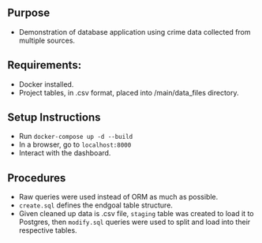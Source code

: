 ## Purpose

- Demonstration of database application using crime data collected from multiple sources.

## Requirements:

- Docker installed.
- Project tables, in .csv format, placed into /main/data_files directory.

## Setup Instructions

- Run `docker-compose up -d --build`
- In a browser, go to `localhost:8000`
- Interact with the dashboard.

## Procedures

- Raw queries were used instead of ORM as much as possible.
- `create.sql` defines the endgoal table structure.
- Given cleaned up data is .csv file, `staging` table was created to load it to Postgres, then `modify.sql` queries were used to split and load into their respective tables.
